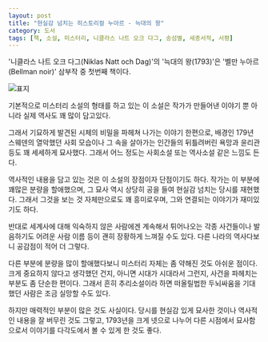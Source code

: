 ```yaml
---
layout: post
title: "현실감 넘치는 히스토리컬 누아르 - 늑대의 왕"
category: 도서
tags: [책, 소설, 미스터리, 니클라스 나트 오크 다그, 송섬별, 세종서적, 서평]
---
```


'니클라스 나트 오크 다그(Niklas Natt och Dag)'의
'늑대의 왕(1793)'은
'벨만 누아르(Bellman noir)' 삼부작 중 첫번째 책이다.

![표지](https://lh3.googleusercontent.com/DClRmRXZohjRIHyIyYB-13-RFBJdHOUjAnx2-Fz8N0oPrkWmmUETW5OuXBMh4997QoOEfJotP2vH_g=s480)

기본적으로 미스터리 소설의 형태를 하고 있는 이 소설은
작가가 만들어낸 이야기 뿐 아니라
실제 역사도 꽤 많이 담고있다.

그래서 기묘하게 발견된 시체의 비밀을 파헤쳐 나가는 이야기 한편으로,
배경인 179년 스웨덴의 열악했던 사회 모습이나
그 속을 살아가는 인간들의 뒤틀려버린 욕망과 윤리관 등도 꽤 세세하게 묘사했다.
그래서 어느 정도는 사회소설 또는 역사소설 같은 느낌도 든다.

역사적인 내용을 담고 있는 것은 이 소설의 장점이자 단점이기도 하다.
작가는 이 부분에 꽤많은 분량을 할애했으며,
그 묘사 역시 상당히 공을 들여 현실감 넘치는 당시를 재현했다.
그래서 그것을 보는 것 자체만으로도 꽤 흥미로우며,
그와 연결되는 이야기가 재미있기도 하다.

반대로 세계사에 대해 익숙하지 않은 사람에겐
계속해서 튀어나오는 각종 사건들이나 발음하기도 어려운 사람 이름 등이
괜히 장황하게 느껴질 수도 있다.
다른 나라의 역사다보니 공감점이 적어 더 그렇다.

다른 부분에 분량을 많이 할애했다보니 미스터리 자체는 좀 약해진 것도 아쉬운 점이다.
크게 중요하지 않다고 생각했던 건지, 아니면 시대가 시대라서 그런지, 사건을 파헤치는 부분도 좀 단순한 편이다.
그래서 흔히 추리소설이라 하면 떠올릴법한 두뇌싸움을 기대했던 사람은 조금 실망할 수도 있다.

하지만 매력적인 부분이 많은 것도 사실이다.
당시를 현실감 있게 묘사한 것이나 역사적인 내용을 잘 버무린 것도 그렇고,
1793년을 크게 넷으로 나누어 다른 시점에서 묘사함으로서
이야기를 다각도에서 볼 수 있게 한 것도 좋다.
